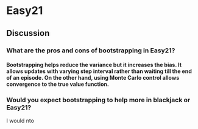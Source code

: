 # Easy21
## Discussion

### What are the pros and cons of bootstrapping in Easy21?
#### Bootstrapping helps reduce the variance but it increases the bias. It allows updates with varying step interval rather than waiting till the end of an episode. On the other hand, using Monte Carlo control allows convergence to the true value function. 

### Would you expect bootstrapping to help more in blackjack or Easy21?
I would nto 



